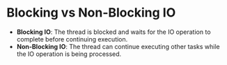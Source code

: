 # Blocking vs Non-Blocking IO

- **Blocking IO**: The thread is blocked and waits for the IO operation to complete before continuing execution.
- **Non-Blocking IO**: The thread can continue executing other tasks while the IO operation is being processed.
